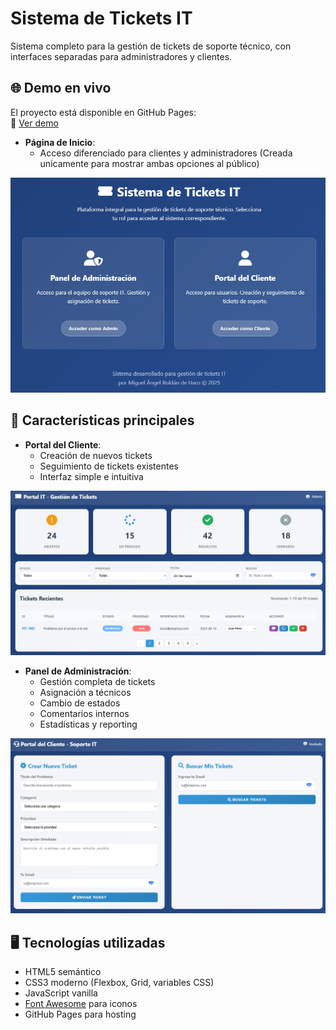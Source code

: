 # Sistema de Tickets IT

Sistema completo para la gestión de tickets de soporte técnico, con interfaces separadas para administradores y clientes.

## 🌐 Demo en vivo

El proyecto está disponible en GitHub Pages:  
🔗 [Ver demo](https://mayky23.github.io/Ticket-Management/)


- **Página de Inicio**:
  - Acceso diferenciado para clientes y administradores (Creada unicamente para mostrar ambas opciones al público)

![Vista previa del sistema de tickets](./imgs/foto1.png)

## 🚀 Características principales

- **Portal del Cliente**:
  - Creación de nuevos tickets
  - Seguimiento de tickets existentes
  - Interfaz simple e intuitiva

![Portal del cliente](./imgs/foto2.png)

- **Panel de Administración**:
  - Gestión completa de tickets
  - Asignación a técnicos
  - Cambio de estados
  - Comentarios internos
  - Estadísticas y reporting

![Portal del Admin](./imgs/foto3.png)

## 🖥️ Tecnologías utilizadas

- HTML5 semántico
- CSS3 moderno (Flexbox, Grid, variables CSS)
- JavaScript vanilla
- [Font Awesome](https://fontawesome.com/) para iconos
- GitHub Pages para hosting
